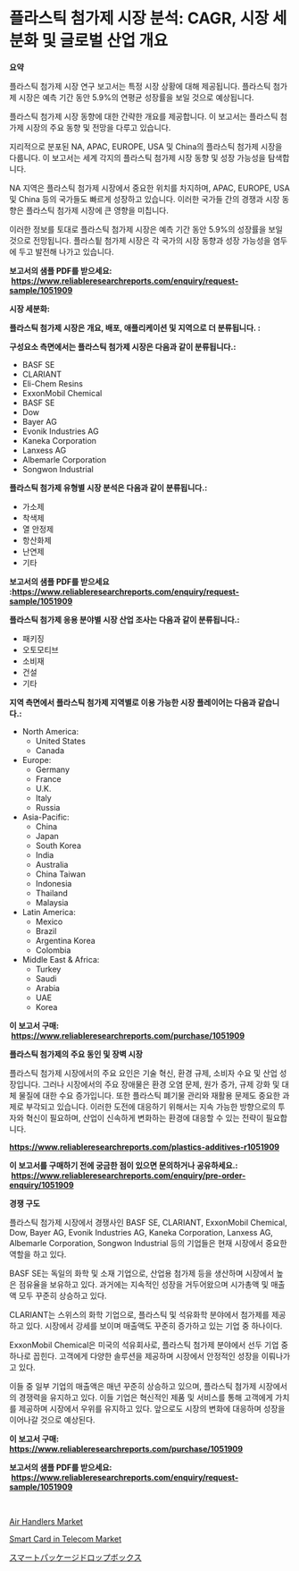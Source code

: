 <p><h1>플라스틱 첨가제 시장 분석: CAGR, 시장 세분화 및 글로벌 산업 개요</h1></p><p><strong>요약</strong></p>
<p><p>플라스틱 첨가제 시장 연구 보고서는 특정 시장 상황에 대해 제공됩니다. 플라스틱 첨가제 시장은 예측 기간 동안 5.9%의 연평균 성장률을 보일 것으로 예상됩니다.</p><p>플라스틱 첨가제 시장 동향에 대한 간략한 개요를 제공합니다. 이 보고서는 플라스틱 첨가제 시장의 주요 동향 및 전망을 다루고 있습니다.</p><p>지리적으로 분포된 NA, APAC, EUROPE, USA 및 China의 플라스틱 첨가제 시장을 다룹니다. 이 보고서는 세계 각지의 플라스틱 첨가제 시장 동향 및 성장 가능성을 탐색합니다.</p><p>NA 지역은 플라스틱 첨가제 시장에서 중요한 위치를 차지하며, APAC, EUROPE, USA 및 China 등의 국가들도 빠르게 성장하고 있습니다. 이러한 국가들 간의 경쟁과 시장 동향은 플라스틱 첨가제 시장에 큰 영향을 미칩니다.</p><p>이러한 정보를 토대로 플라스틱 첨가제 시장은 예측 기간 동안 5.9%의 성장률을 보일 것으로 전망됩니다. 플라스틭 첨가제 시장은 각 국가의 시장 동향과 성장 가능성을 염두에 두고 발전해 나가고 있습니다.</p></p>
<p><strong>보고서의 샘플 PDF를 받으세요: &nbsp;<a href="https://www.reliableresearchreports.com/enquiry/request-sample/1051909">https://www.reliableresearchreports.com/enquiry/request-sample/1051909</a></strong></p>
<p><strong>시장 세분화:</strong></p>
<p><strong> 플라스틱 첨가제 시장은 개요, 배포, 애플리케이션 및 지역으로 더 분류됩니다. :</strong></p>
<p><strong>구성요소 측면에서는 플라스틱 첨가제 시장은 다음과 같이 분류됩니다.:</strong></p>
<p><ul><li>BASF SE</li><li>CLARIANT</li><li>Eli-Chem Resins</li><li>ExxonMobil Chemical</li><li>BASF SE</li><li>Dow</li><li>Bayer AG</li><li>Evonik Industries AG</li><li>Kaneka Corporation</li><li>Lanxess AG</li><li>Albemarle Corporation</li><li>Songwon Industrial</li></ul></p>
<p><strong> 플라스틱 첨가제 유형별 시장 분석은 다음과 같이 분류됩니다.:</strong></p>
<p><ul><li>가소제</li><li>착색제</li><li>열 안정제</li><li>항산화제</li><li>난연제</li><li>기타</li></ul></p>
<p><strong>보고서의 샘플 PDF를 받으세요 :<a href="https://www.reliableresearchreports.com/enquiry/request-sample/1051909">https://www.reliableresearchreports.com/enquiry/request-sample/1051909</a></strong></p>
<p><strong> 플라스틱 첨가제 응용 분야별 시장 산업 조사는 다음과 같이 분류됩니다.:</strong></p>
<p><ul><li>패키징</li><li>오토모티브</li><li>소비재</li><li>건설</li><li>기타</li></ul></p>
<p><strong>지역 측면에서 플라스틱 첨가제 지역별로 이용 가능한 시장 플레이어는 다음과 같습니다.:</strong></p>
<p><ul>
    <li>
        North America:
        <ul>
            <li>United States</li>
            <li>Canada</li>
        </ul>
    </li>
    <li>
        Europe:
        <ul>
            <li>Germany</li>
            <li>France</li>
            <li>U.K.</li>
            <li>Italy</li>
            <li>Russia</li>
        </ul>
    </li>
    <li>
        Asia-Pacific:
        <ul>
            <li>China</li>
            <li>Japan</li>
            <li>South Korea</li>
            <li>India</li>
            <li>Australia</li>
            <li>China Taiwan</li>
            <li>Indonesia</li>
            <li>Thailand</li>
            <li>Malaysia</li>
        </ul>
    </li>
    <li>
        Latin America:
        <ul>
            <li>Mexico</li>
            <li>Brazil</li>
            <li>Argentina Korea</li>
            <li>Colombia</li>
        </ul>
    </li>
    <li>
        Middle East & Africa:
        <ul>
            <li>Turkey</li>
            <li>Saudi</li>
            <li>Arabia</li>
            <li>UAE</li>
            <li>Korea</li>
        </ul>
    </li>
    </ul></p>
<p><strong>이 보고서 구매: &nbsp;<a href="https://www.reliableresearchreports.com/purchase/1051909">https://www.reliableresearchreports.com/purchase/1051909</a></strong></p>
<p><strong>플라스틱 첨가제의 주요 동인 및 장벽 시장</strong></p>
<p><p>플라스틱 첨가제 시장에서의 주요 요인은 기술 혁신, 환경 규제, 소비자 수요 및 산업 성장입니다. 그러나 시장에서의 주요 장애물은 환경 오염 문제, 원가 증가, 규제 강화 및 대체 물질에 대한 수요 증가입니다. 또한 플라스틱 폐기물 관리와 재활용 문제도 중요한 과제로 부각되고 있습니다. 이러한 도전에 대응하기 위해서는 지속 가능한 방향으로의 투자와 혁신이 필요하며, 산업이 신속하게 변화하는 환경에 대응할 수 있는 전략이 필요합니다.</p></p>
<p><strong><a href="https://www.reliableresearchreports.com/plastics-additives-r1051909">https://www.reliableresearchreports.com/plastics-additives-r1051909</a></strong></p>
<p><strong>이 보고서를 구매하기 전에 궁금한 점이 있으면 문의하거나 공유하세요.: &nbsp;<a href="https://www.reliableresearchreports.com/enquiry/pre-order-enquiry/1051909">https://www.reliableresearchreports.com/enquiry/pre-order-enquiry/1051909</a></strong></p>
<p><strong>경쟁 구도</strong></p>
<p><p>플라스틱 첨가제 시장에서 경쟁사인 BASF SE, CLARIANT, ExxonMobil Chemical, Dow, Bayer AG, Evonik Industries AG, Kaneka Corporation, Lanxess AG, Albemarle Corporation, Songwon Industrial 등의 기업들은 현재 시장에서 중요한 역할을 하고 있다.</p><p>BASF SE는 독일의 화학 및 소재 기업으로, 산업용 첨가제 등을 생산하며 시장에서 높은 점유율을 보유하고 있다. 과거에는 지속적인 성장을 거두어왔으며 시가총액 및 매출액 모두 꾸준히 상승하고 있다.</p><p>CLARIANT는 스위스의 화학 기업으로, 플라스틱 및 석유화학 분야에서 첨가제를 제공하고 있다. 시장에서 강세를 보이며 매출액도 꾸준히 증가하고 있는 기업 중 하나이다.</p><p>ExxonMobil Chemical은 미국의 석유회사로, 플라스틱 첨가제 분야에서 선두 기업 중 하나로 꼽힌다. 고객에게 다양한 솔루션을 제공하며 시장에서 안정적인 성장을 이뤄나가고 있다.</p><p>이들 중 일부 기업의 매출액은 매년 꾸준히 상승하고 있으며, 플라스틱 첨가제 시장에서의 경쟁력을 유지하고 있다. 이들 기업은 혁신적인 제품 및 서비스를 통해 고객에게 가치를 제공하며 시장에서 우위를 유지하고 있다. 앞으로도 시장의 변화에 대응하며 성장을 이어나갈 것으로 예상된다.</p></p>
<p><strong>이 보고서 구매: &nbsp; <a href="https://www.reliableresearchreports.com/purchase/1051909">https://www.reliableresearchreports.com/purchase/1051909</a></strong></p>
<p><strong>보고서의 샘플 PDF를 받으세요: &nbsp;<a href="https://www.reliableresearchreports.com/enquiry/request-sample/1051909">https://www.reliableresearchreports.com/enquiry/request-sample/1051909</a></strong><strong></strong></p>
<p>&nbsp;</p>
<p><p><a href="https://github.com/BryceTownsendr/Market-Research-Report-List-4/blob/main/air-handlers-market.md">Air Handlers Market</a></p><p><a href="https://invited-way-688.notion.site/Smart-Card-in-Telecom-Market-Exploring-Market-Share-Market-Trends-and-Future-Growth-bca991d88bca4321b7bcea5b62c99567">Smart Card in Telecom Market</a></p><p><a href="https://github.com/ReganWisoky2023/Market-Research-Report-List-1/blob/main/802252826399.md">スマートパッケージドロップボックス</a></p></p>